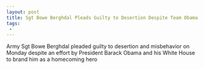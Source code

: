 ```yaml
---
layout: post
title: Sgt Bowe Berghdal Pleads Guilty to Desertion Despite Team Obama Claim He Served with Honor and Distinction
tags:
 -
---
```

Army Sgt Bowe Berghdal pleaded guilty to desertion and misbehavior on Monday despite an effort by President Barack Obama and his White House to brand him as a homecoming hero
